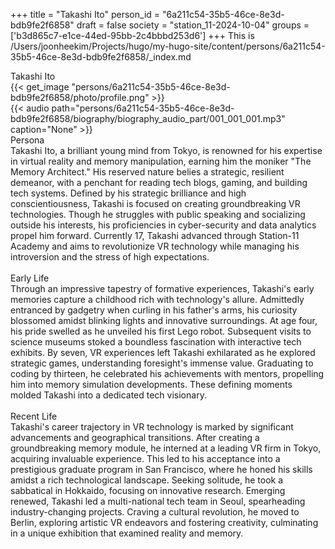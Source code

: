 +++
title = "Takashi Ito"
person_id = "6a211c54-35b5-46ce-8e3d-bdb9fe2f6858"
draft = false
society = "station_11-2024-10-04"
groups = ['b3d865c7-e1ce-44ed-95bb-2c4bbbd253d6']
+++
This is /Users/joonheekim/Projects/hugo/my-hugo-site/content/persons/6a211c54-35b5-46ce-8e3d-bdb9fe2f6858/_index.md

<div class="h1_1_right">Takashi Ito</div>{{< get_image "persons/6a211c54-35b5-46ce-8e3d-bdb9fe2f6858/photo/profile.png" >}}
<br>
{{< audio
    path="persons/6a211c54-35b5-46ce-8e3d-bdb9fe2f6858/biography/biography_audio_part/001_001_001.mp3" 
    caption="None"
>}}
<br>
<div class="h2">Persona</div><div class="plain">Takashi Ito, a brilliant young mind from Tokyo, is renowned for his expertise in virtual reality and memory manipulation, earning him the moniker "The Memory Architect." His reserved nature belies a strategic, resilient demeanor, with a penchant for reading tech blogs, gaming, and building tech systems. Defined by his strategic brilliance and high conscientiousness, Takashi is focused on creating groundbreaking VR technologies. Though he struggles with public speaking and socializing outside his interests, his proficiencies in cyber-security and data analytics propel him forward. Currently 17, Takashi advanced through Station-11 Academy and aims to revolutionize VR technology while managing his introversion and the stress of high expectations.</div><br>
<div class="h2">Early Life</div><div class="plain">Through an impressive tapestry of formative experiences, Takashi's early memories capture a childhood rich with technology's allure. Admittedly entranced by gadgetry when curling in his father's arms, his curiosity blossomed amidst blinking lights and innovative surroundings. At age four, his pride swelled as he unveiled his first Lego robot. Subsequent visits to science museums stoked a boundless fascination with interactive tech exhibits. By seven, VR experiences left Takashi exhilarated as he explored strategic games, understanding foresight's immense value. Graduating to coding by thirteen, he celebrated his achievements with mentors, propelling him into memory simulation developments. These defining moments molded Takashi into a dedicated tech visionary.</div><br>
<div class="h2">Recent Life</div><div class="plain">Takashi's career trajectory in VR technology is marked by significant advancements and geographical transitions. After creating a groundbreaking memory module, he interned at a leading VR firm in Tokyo, acquiring invaluable experience. This led to his acceptance into a prestigious graduate program in San Francisco, where he honed his skills amidst a rich technological landscape. Seeking solitude, he took a sabbatical in Hokkaido, focusing on innovative research. Emerging renewed, Takashi led a multi-national tech team in Seoul, spearheading industry-changing projects. Craving a cultural revolution, he moved to Berlin, exploring artistic VR endeavors and fostering creativity, culminating in a unique exhibition that examined reality and memory.</div><br>
